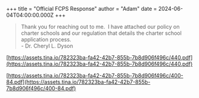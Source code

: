 +++
title = "Official FCPS Response"
author = "Adam"
date = 2024-06-04T04:00:00.000Z
+++

> Thank you for reaching out to me.  I have attached our policy on charter schools and our regulation that details the charter school application process.\
> \- Dr. Cheryl L. Dyson

[https://assets.tina.io/782323ba-fa42-42b7-855b-7b8d906f496c/440.pdf](https://assets.tina.io/782323ba-fa42-42b7-855b-7b8d906f496c/440.pdf)

[https://assets.tina.io/782323ba-fa42-42b7-855b-7b8d906f496c/400-84.pdf](https://assets.tina.io/782323ba-fa42-42b7-855b-7b8d906f496c/400-84.pdf)
